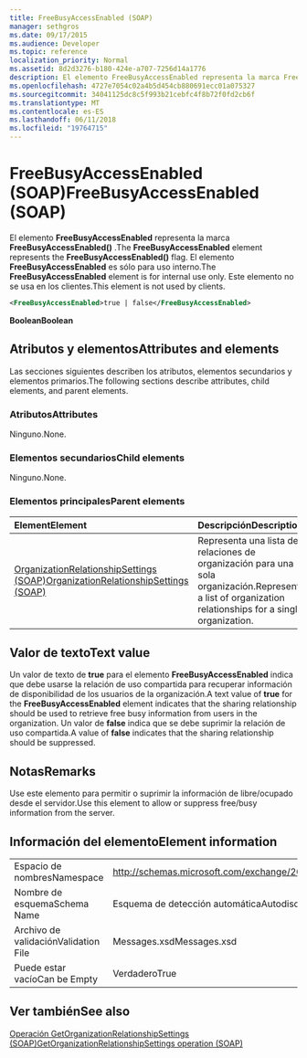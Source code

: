 ```yaml
---
title: FreeBusyAccessEnabled (SOAP)
manager: sethgros
ms.date: 09/17/2015
ms.audience: Developer
ms.topic: reference
localization_priority: Normal
ms.assetid: 8d2d3276-b180-424e-a707-7256d14a1776
description: El elemento FreeBusyAccessEnabled representa la marca FreeBusyAccessEnabled(). El elemento FreeBusyAccessEnabled es sólo para uso interno. Este elemento no se usa en los clientes.
ms.openlocfilehash: 4727e7054c02a4b5d454cb880691ecc01a075327
ms.sourcegitcommit: 34041125dc8c5f993b21cebfc4f8b72f0fd2cb6f
ms.translationtype: MT
ms.contentlocale: es-ES
ms.lasthandoff: 06/11/2018
ms.locfileid: "19764715"
---
```

# <a name="freebusyaccessenabled-soap"></a><span data-ttu-id="e3df4-105">FreeBusyAccessEnabled (SOAP)</span><span class="sxs-lookup"><span data-stu-id="e3df4-105">FreeBusyAccessEnabled (SOAP)</span></span>

<span data-ttu-id="e3df4-106">El elemento **FreeBusyAccessEnabled** representa la marca **FreeBusyAccessEnabled()** .</span><span class="sxs-lookup"><span data-stu-id="e3df4-106">The **FreeBusyAccessEnabled** element represents the **FreeBusyAccessEnabled()** flag.</span></span> <span data-ttu-id="e3df4-107">El elemento **FreeBusyAccessEnabled** es sólo para uso interno.</span><span class="sxs-lookup"><span data-stu-id="e3df4-107">The **FreeBusyAccessEnabled** element is for internal use only.</span></span> <span data-ttu-id="e3df4-108">Este elemento no se usa en los clientes.</span><span class="sxs-lookup"><span data-stu-id="e3df4-108">This element is not used by clients.</span></span> 
  
```XML
<FreeBusyAccessEnabled>true | false</FreeBusyAccessEnabled>
```

 <span data-ttu-id="e3df4-109">**Boolean**</span><span class="sxs-lookup"><span data-stu-id="e3df4-109">**Boolean**</span></span>
## <a name="attributes-and-elements"></a><span data-ttu-id="e3df4-110">Atributos y elementos</span><span class="sxs-lookup"><span data-stu-id="e3df4-110">Attributes and elements</span></span>

<span data-ttu-id="e3df4-111">Las secciones siguientes describen los atributos, elementos secundarios y elementos primarios.</span><span class="sxs-lookup"><span data-stu-id="e3df4-111">The following sections describe attributes, child elements, and parent elements.</span></span>
  
### <a name="attributes"></a><span data-ttu-id="e3df4-112">Atributos</span><span class="sxs-lookup"><span data-stu-id="e3df4-112">Attributes</span></span>

<span data-ttu-id="e3df4-113">Ninguno.</span><span class="sxs-lookup"><span data-stu-id="e3df4-113">None.</span></span>
  
### <a name="child-elements"></a><span data-ttu-id="e3df4-114">Elementos secundarios</span><span class="sxs-lookup"><span data-stu-id="e3df4-114">Child elements</span></span>

<span data-ttu-id="e3df4-115">Ninguno.</span><span class="sxs-lookup"><span data-stu-id="e3df4-115">None.</span></span>
  
### <a name="parent-elements"></a><span data-ttu-id="e3df4-116">Elementos principales</span><span class="sxs-lookup"><span data-stu-id="e3df4-116">Parent elements</span></span>

|<span data-ttu-id="e3df4-117">**Element**</span><span class="sxs-lookup"><span data-stu-id="e3df4-117">**Element**</span></span>|<span data-ttu-id="e3df4-118">**Descripción**</span><span class="sxs-lookup"><span data-stu-id="e3df4-118">**Description**</span></span>|
|:-----|:-----|
|[<span data-ttu-id="e3df4-119">OrganizationRelationshipSettings (SOAP)</span><span class="sxs-lookup"><span data-stu-id="e3df4-119">OrganizationRelationshipSettings (SOAP)</span></span>](organizationrelationshipsettings-soap.md) <br/> |<span data-ttu-id="e3df4-120">Representa una lista de relaciones de organización para una sola organización.</span><span class="sxs-lookup"><span data-stu-id="e3df4-120">Represents a list of organization relationships for a single organization.</span></span>  <br/> |
   
## <a name="text-value"></a><span data-ttu-id="e3df4-121">Valor de texto</span><span class="sxs-lookup"><span data-stu-id="e3df4-121">Text value</span></span>

<span data-ttu-id="e3df4-122">Un valor de texto de **true** para el elemento **FreeBusyAccessEnabled** indica que debe usarse la relación de uso compartida para recuperar información de disponibilidad de los usuarios de la organización.</span><span class="sxs-lookup"><span data-stu-id="e3df4-122">A text value of **true** for the **FreeBusyAccessEnabled** element indicates that the sharing relationship should be used to retrieve free busy information from users in the organization.</span></span> <span data-ttu-id="e3df4-123">Un valor de **false** indica que se debe suprimir la relación de uso compartida.</span><span class="sxs-lookup"><span data-stu-id="e3df4-123">A value of **false** indicates that the sharing relationship should be suppressed.</span></span> 
  
## <a name="remarks"></a><span data-ttu-id="e3df4-124">Notas</span><span class="sxs-lookup"><span data-stu-id="e3df4-124">Remarks</span></span>

<span data-ttu-id="e3df4-125">Use este elemento para permitir o suprimir la información de libre/ocupado desde el servidor.</span><span class="sxs-lookup"><span data-stu-id="e3df4-125">Use this element to allow or suppress free/busy information from the server.</span></span> 
  
## <a name="element-information"></a><span data-ttu-id="e3df4-126">Información del elemento</span><span class="sxs-lookup"><span data-stu-id="e3df4-126">Element information</span></span>

|||
|:-----|:-----|
|<span data-ttu-id="e3df4-127">Espacio de nombres</span><span class="sxs-lookup"><span data-stu-id="e3df4-127">Namespace</span></span>  <br/> |http://schemas.microsoft.com/exchange/2010/Autodiscover  <br/> |
|<span data-ttu-id="e3df4-128">Nombre de esquema</span><span class="sxs-lookup"><span data-stu-id="e3df4-128">Schema Name</span></span>  <br/> |<span data-ttu-id="e3df4-129">Esquema de detección automática</span><span class="sxs-lookup"><span data-stu-id="e3df4-129">Autodiscover schema</span></span>  <br/> |
|<span data-ttu-id="e3df4-130">Archivo de validación</span><span class="sxs-lookup"><span data-stu-id="e3df4-130">Validation File</span></span>  <br/> |<span data-ttu-id="e3df4-131">Messages.xsd</span><span class="sxs-lookup"><span data-stu-id="e3df4-131">Messages.xsd</span></span>  <br/> |
|<span data-ttu-id="e3df4-132">Puede estar vacío</span><span class="sxs-lookup"><span data-stu-id="e3df4-132">Can be Empty</span></span>  <br/> |<span data-ttu-id="e3df4-133">Verdadero</span><span class="sxs-lookup"><span data-stu-id="e3df4-133">True</span></span>  <br/> |
   
## <a name="see-also"></a><span data-ttu-id="e3df4-134">Ver también</span><span class="sxs-lookup"><span data-stu-id="e3df4-134">See also</span></span>



[<span data-ttu-id="e3df4-135">Operación GetOrganizationRelationshipSettings (SOAP)</span><span class="sxs-lookup"><span data-stu-id="e3df4-135">GetOrganizationRelationshipSettings operation (SOAP)</span></span>](getorganizationrelationshipsettings-operation-soap.md)

